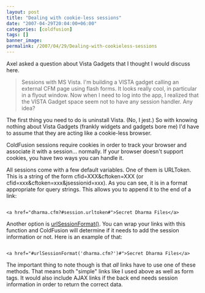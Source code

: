 ```yaml
---
layout: post
title: "Dealing with cookie-less sessions"
date: "2007-04-29T20:04:00+06:00"
categories: [coldfusion]
tags: []
banner_image: 
permalink: /2007/04/29/Dealing-with-cookieless-sessions
---
```


Axel asked a question about Vista Gadgets that I thought I would discuss here.

<blockquote>
Sessions with MS Vista. I'm building a VISTA gadget calling an
external CFM page using flash forms. It looks really cool, in particular in a flyout window. Now when I need to log into the app, I realized that the VISTA Gadget space seem not to have any session handler.  Any idea? 
</blockquote>

The first thing you need to do is uninstall Vista. (No, I jest.) So with knowing nothing about Vista Gadgets (frankly widgets and gadgets bore me) I'd have to assume that they are acting like a cookie-less browser. 

ColdFusion sessions require cookies in order to track your browser and associate it with a session... normally. If your browser doesn't support cookies, you have two ways you can handle it.

All sessions come with a few default variables. One of them is URLToken. This is a string of the form cfid=XXX&cftoken=XXX (or cfid=xxx&cftoken=xxx&jsessionid=xxx). As you can see, it is in a format appropriate for query strings. This allows you to append it to the end of a link:

<code>
&lt;a href="dharma.cfm?#session.urltoken#"&gt;Secret Dharma Files&lt;/a&gt;
</code>

Another option is <a href="http://www.cfquickdocs.com/?getDoc=URLSessionFormat">urlSessionFormat()</a>. You can wrap your links with this function and ColdFusion will determine if it needs to add the session information or not. Here is an example of that:

<code>
&lt;a href="#urlSessionFormat('dharma.cfm?')#"&gt;Secret Dharma Files&lt;/a&gt;
</code>
 
The important thing to note though is that <i>all</i> links have to use one of these methods. That means both "simple" links like I used above as well as form tags. It would also include AJAX links if the back end needs session information in order to return the correct data.